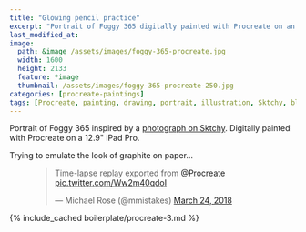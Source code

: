 ```yaml
---
title: "Glowing pencil practice"
excerpt: "Portrait of Foggy 365 digitally painted with Procreate on an iPad."
last_modified_at:
image: 
  path: &image /assets/images/foggy-365-procreate.jpg
  width: 1600
  height: 2133
  feature: *image
  thumbnail: /assets/images/foggy-365-procreate-250.jpg
categories: [procreate-paintings]
tags: [Procreate, painting, drawing, portrait, illustration, Sktchy, black and white, time lapse]
---
```


Portrait of Foggy 365 inspired by a [photograph on Sktchy](http://sktchy.com/QFzi9D ). Digitally painted with Procreate on a 12.9" iPad Pro.

Trying to emulate the look of graphite on paper...

<figure>
  <blockquote class="twitter-tweet" data-conversation="none" data-lang="en"><p lang="en" dir="ltr">Time-lapse replay exported from <a href="https://twitter.com/Procreate?ref_src=twsrc%5Etfw">@Procreate</a> <a href="https://t.co/Ww2m40qdoI">pic.twitter.com/Ww2m40qdoI</a></p>&mdash; Michael Rose (@mmistakes) <a href="https://twitter.com/mmistakes/status/977574457278640128?ref_src=twsrc%5Etfw">March 24, 2018</a></blockquote>
  <script async src="https://platform.twitter.com/widgets.js" charset="utf-8"></script>
</figure>

{% include_cached boilerplate/procreate-3.md %}
